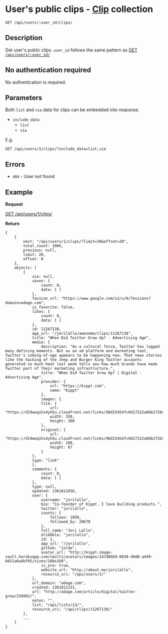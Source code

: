 # User's public clips - [Clip](https://github.com/kippt/api-documentation/blob/master/objects/clip.md) collection

    GET /api/users/:user_id/clips/

## Description

Get user's public clips. <code>user_id</code> follows the same pattern as [GET <code>/api/users/:user_id/</code>](https://github.com/kippt/api-documentation/blob/master/endpoints/users/GET_users_id.md)

## No authentication required

No authentication is required.

## Parameters

Both <code>list</code> and <code>via</code> data for clips can be embedded into response.

- <code>include_data</code>
    - <code>list</code>
    - <code>via</code>

E.g.

    GET /api/users/1/clips/?include_data=list,via

## Errors

- <code>404</code> - User not found

## Example
**Request**

[GET /api/users/1/clips/](https://grandcentral.kippt.com/api/users/1/clips/)

**Return**

    {
        {
            next: "/api/users/1/clips/?limit=20&offset=20",
            total_count: 1066,
            previous: null,
            limit: 20,
            offset: 0
        },
        objects: [
            {
                via: null,
                saves: {
                    count: 0,
                    data: [ ]
                },
                favicon_url: "https://www.google.com/s2/u/0/favicons?domain=adage.com",
                is_favorite: false,
                likes: {
                    count: 0,
                    data: [ ]
                },
                id: 11267138,
                app_url: "/jorilallo/awesome/clips/11267138",
                title: "When Did Twitter Grow Up? - Advertising Age",
                media: {
                    description: "As a cultural force, Twitter has logged many defining moments. But as an ad platform and marketing tool, Twitter's coming-of-age appears to be happening now. That news stories like the hacking of the Jeep and Burger King Twitter accounts generated so much heat last week tells you how much brands have made Twitter part of their marketing infrastructure.",
                    title: "When Did Twitter Grow Up? | Digital - Advertising Age",
                    provider: {
                        url: "https://kippt.com",
                        name: "Kippt"
                    },
                    images: {
                    tile: {
                        url: "https://d19weqihs4yh5u.cloudfront.net/links/98d15454fc0d17322a66b2f2b9e042e5613d13fe/350x200",
                        width: 350,
                        height: 200
                    },
                    original: {
                        url: "https://d19weqihs4yh5u.cloudfront.net/links/98d15454fc0d17322a66b2f2b9e042e5613d13fe/original",
                        width: 100,
                        height: 67
                    }
                },
                type: "link"
                },
                comments: {
                    count: 0,
                    data: [ ]
                },
                type: null,
                updated: 1361811656,
                user: {
                    username: "jorilallo",
                    bio: "Co-founder of Kippt. I love building products.",
                    twitter: "jorilallo",
                    counts: {
                        follows: 1059,
                        followed_by: 20670
                    },
                    full_name: "Jori Lallo",
                    dribbble: "jorilallo",
                    id: 1,
                    app_url: "/jorilallo",
                    github: "jorde",
                    avatar_url: "http://kippt-image-vault.herokuapp.com/vaults/avatars/images/147d86b9-0830-49d8-a449-0421a6a4bf05/sizes/160x160",
                    is_pro: true,
                    website_url: "http://about.me/jorilallo",
                    resource_uri: "/api/users/1/"
                },
                url_domain: "adage.com",
                created: 1361811131,
                url: "http://adage.com/article/digital/twitter-grow/239992/",
                notes: "",
                list: "/api/lists/13/",
                resource_uri: "/api/clips/11267138/"
            },
            ...
        ]
    }